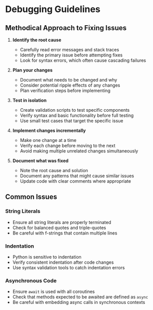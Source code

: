 
# Debugging Guidelines

## Methodical Approach to Fixing Issues

1. **Identify the root cause**
   - Carefully read error messages and stack traces
   - Identify the primary issue before attempting fixes
   - Look for syntax errors, which often cause cascading failures

2. **Plan your changes**
   - Document what needs to be changed and why
   - Consider potential ripple effects of any changes
   - Plan verification steps before implementing

3. **Test in isolation**
   - Create validation scripts to test specific components
   - Verify syntax and basic functionality before full testing
   - Use small test cases that target the specific issue

4. **Implement changes incrementally**
   - Make one change at a time
   - Verify each change before moving to the next
   - Avoid making multiple unrelated changes simultaneously

5. **Document what was fixed**
   - Note the root cause and solution
   - Document any patterns that might cause similar issues
   - Update code with clear comments where appropriate

## Common Issues

### String Literals
- Ensure all string literals are properly terminated
- Check for balanced quotes and triple-quotes
- Be careful with f-strings that contain multiple lines

### Indentation
- Python is sensitive to indentation
- Verify consistent indentation after code changes
- Use syntax validation tools to catch indentation errors

### Asynchronous Code
- Ensure `await` is used with all coroutines
- Check that methods expected to be awaited are defined as `async`
- Be careful with embedding async calls in synchronous contexts
